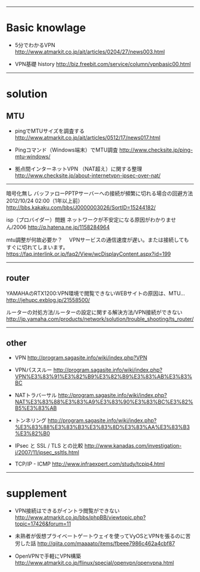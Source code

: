 ----------------------------
# Basic knowlage

- 5分でわかるVPN
http://www.atmarkit.co.jp/ait/articles/0204/27/news003.html

- VPN基礎 history
http://biz.freebit.com/service/column/vpnbasic00.html

----------------------------
# solution


## MTU
- pingでMTUサイズを調査する
http://www.atmarkit.co.jp/ait/articles/0512/17/news017.html

- Pingコマンド（Windows端末）でMTU調査
http://www.checksite.jp/ping-mtu-windows/


- 拠点間インターネットVPN （NAT超え）に関する整理
http://www.checksite.jp/about-internetvpn-ipsec-over-nat/


------------

暗号化無し
バッファローPPTPサーバーへの接続が頻繁に切れる場合の回避方法2012/10/24 02:00（1年以上前）
http://bbs.kakaku.com/bbs/J0000003026/SortID=15244182/


isp（プロバイダー）問題
ネットワークが不安定になる原因がわかりません/2006
http://q.hatena.ne.jp/1158284964


mtu調整が何故必要か？　
VPNサービスの通信速度が遅い。または接続してもすぐに切れてしまいます。
https://faq.interlink.or.jp/faq2/View/wcDisplayContent.aspx?id=199

-------------
## router

YAMAHAのRTX1200:VPN環境で閲覧できないWEBサイトの原因は、MTU...
http://jehupc.exblog.jp/21558500/

ルーターの対処方法/ルーターの設定に関する解決方法/VPN接続ができない
http://jp.yamaha.com/products/network/solution/trouble_shooting/ts_router/



------------
## other 
- VPN
http://program.sagasite.info/wiki/index.php?VPN

- VPNパススルー
http://program.sagasite.info/wiki/index.php?VPN%E3%83%91%E3%82%B9%E3%82%B9%E3%83%AB%E3%83%BC

- NATトラバーサル
http://program.sagasite.info/wiki/index.php?NAT%E3%83%88%E3%83%A9%E3%83%90%E3%83%BC%E3%82%B5%E3%83%AB


- トンネリング
http://program.sagasite.info/wiki/index.php?%E3%83%88%E3%83%B3%E3%83%8D%E3%83%AA%E3%83%B3%E3%82%B0

- IPsec と SSL / TLS との比較
http://www.kanadas.com/investigation-j/2007/11/ipsec_ssltls.html

- TCP/IP - ICMP
http://www.infraexpert.com/study/tcpip4.html

---------------------
# supplement

- VPN接続はできるがイントラ閲覧ができない
http://www.atmarkit.co.jp/bbs/phpBB/viewtopic.php?topic=17426&forum=11

- 未熟者が仮想プライベートゲートウェイを使ってVyOSとVPNを張るのに苦労した話
http://qiita.com/maaaato/items/fbeee7986c462a4cbf87

- OpenVPNで手軽にVPN構築
http://www.atmarkit.co.jp/flinux/special/openvpn/openvpna.html

